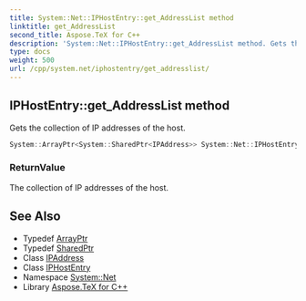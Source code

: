 ```yaml
---
title: System::Net::IPHostEntry::get_AddressList method
linktitle: get_AddressList
second_title: Aspose.TeX for C++
description: 'System::Net::IPHostEntry::get_AddressList method. Gets the collection of IP addresses of the host in C++.'
type: docs
weight: 500
url: /cpp/system.net/iphostentry/get_addresslist/
---
```

## IPHostEntry::get_AddressList method


Gets the collection of IP addresses of the host.

```cpp
System::ArrayPtr<System::SharedPtr<IPAddress>> System::Net::IPHostEntry::get_AddressList()
```


### ReturnValue

The collection of IP addresses of the host.

## See Also

* Typedef [ArrayPtr](../../../system/arrayptr/)
* Typedef [SharedPtr](../../../system/sharedptr/)
* Class [IPAddress](../../ipaddress/)
* Class [IPHostEntry](../)
* Namespace [System::Net](../../)
* Library [Aspose.TeX for C++](../../../)
